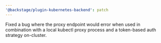 ```yaml
---
'@backstage/plugin-kubernetes-backend': patch
---
```


Fixed a bug where the proxy endpoint would error when used in combination with
a local kubectl proxy process and a token-based auth strategy on-cluster.

